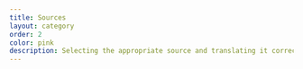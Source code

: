 ```yaml
---
title: Sources
layout: category
order: 2
color: pink
description: Selecting the appropriate source and translating it correctly into OpenStreetMap is immensely important - it's the definition of great mapping.
---
```

